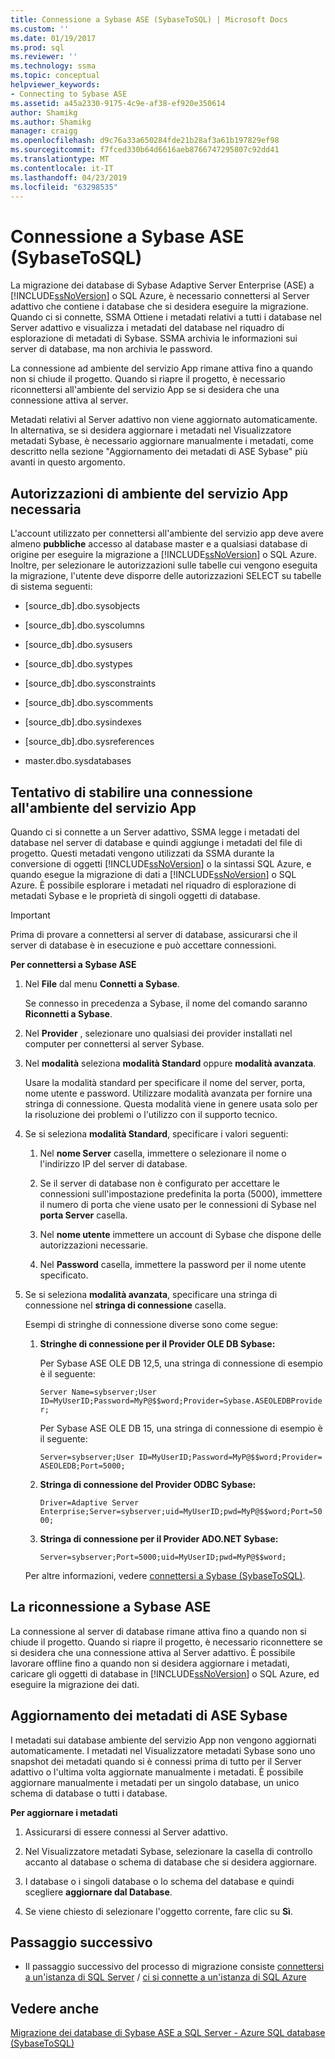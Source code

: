 ```yaml
---
title: Connessione a Sybase ASE (SybaseToSQL) | Microsoft Docs
ms.custom: ''
ms.date: 01/19/2017
ms.prod: sql
ms.reviewer: ''
ms.technology: ssma
ms.topic: conceptual
helpviewer_keywords:
- Connecting to Sybase ASE
ms.assetid: a45a2330-9175-4c9e-af38-ef920e350614
author: Shamikg
ms.author: Shamikg
manager: craigg
ms.openlocfilehash: d9c76a33a650284fde21b28af3a61b197829ef98
ms.sourcegitcommit: f7fced330b64d6616aeb8766747295807c92dd41
ms.translationtype: MT
ms.contentlocale: it-IT
ms.lasthandoff: 04/23/2019
ms.locfileid: "63298535"
---
```

# <a name="connecting-to-sybase-ase-sybasetosql"></a>Connessione a Sybase ASE (SybaseToSQL)
La migrazione dei database di Sybase Adaptive Server Enterprise (ASE) a [!INCLUDE[ssNoVersion](../../includes/ssnoversion-md.md)] o SQL Azure, è necessario connettersi al Server adattivo che contiene i database che si desidera eseguire la migrazione. Quando ci si connette, SSMA Ottiene i metadati relativi a tutti i database nel Server adattivo e visualizza i metadati del database nel riquadro di esplorazione di metadati di Sybase. SSMA archivia le informazioni sui server di database, ma non archivia le password.  
  
La connessione ad ambiente del servizio App rimane attiva fino a quando non si chiude il progetto. Quando si riapre il progetto, è necessario riconnettersi all'ambiente del servizio App se si desidera che una connessione attiva al server.  
  
Metadati relativi al Server adattivo non viene aggiornato automaticamente. In alternativa, se si desidera aggiornare i metadati nel Visualizzatore metadati Sybase, è necessario aggiornare manualmente i metadati, come descritto nella sezione "Aggiornamento dei metadati di ASE Sybase" più avanti in questo argomento.  
  
## <a name="required-ase-permissions"></a>Autorizzazioni di ambiente del servizio App necessaria  
L'account utilizzato per connettersi all'ambiente del servizio app deve avere almeno **pubbliche** accesso al database master e a qualsiasi database di origine per eseguire la migrazione a [!INCLUDE[ssNoVersion](../../includes/ssnoversion-md.md)] o SQL Azure. Inoltre, per selezionare le autorizzazioni sulle tabelle cui vengono eseguita la migrazione, l'utente deve disporre delle autorizzazioni SELECT su tabelle di sistema seguenti:  
  
-   [source_db].dbo.sysobjects  
  
-   [source_db].dbo.syscolumns  
  
-   [source_db].dbo.sysusers  
  
-   [source_db].dbo.systypes  
  
-   [source_db].dbo.sysconstraints  
  
-   [source_db].dbo.syscomments  
  
-   [source_db].dbo.sysindexes  
  
-   [source_db].dbo.sysreferences  
  
-   master.dbo.sysdatabases  
  
## <a name="establishing-a-connection-to-ase"></a>Tentativo di stabilire una connessione all'ambiente del servizio App  
Quando ci si connette a un Server adattivo, SSMA legge i metadati del database nel server di database e quindi aggiunge i metadati del file di progetto. Questi metadati vengono utilizzati da SSMA durante la conversione di oggetti [!INCLUDE[ssNoVersion](../../includes/ssnoversion-md.md)] o la sintassi SQL Azure, e quando esegue la migrazione di dati a [!INCLUDE[ssNoVersion](../../includes/ssnoversion-md.md)] o SQL Azure. È possibile esplorare i metadati nel riquadro di esplorazione di metadati Sybase e le proprietà di singoli oggetti di database.  
  
> [!IMPORTANT]  
> Prima di provare a connettersi al server di database, assicurarsi che il server di database è in esecuzione e può accettare connessioni.  
  
**Per connettersi a Sybase ASE**  
  
1.  Nel **File** dal menu **Connetti a Sybase**.  
  
    Se connesso in precedenza a Sybase, il nome del comando saranno **Riconnetti a Sybase**.  
  
2.  Nel **Provider** , selezionare uno qualsiasi dei provider installati nel computer per connettersi al server Sybase.  
  
3.  Nel **modalità** seleziona **modalità Standard** oppure **modalità avanzata**.  
  
    Usare la modalità standard per specificare il nome del server, porta, nome utente e password. Utilizzare modalità avanzata per fornire una stringa di connessione. Questa modalità viene in genere usata solo per la risoluzione dei problemi o l'utilizzo con il supporto tecnico.  
  
4.  Se si seleziona **modalità Standard**, specificare i valori seguenti:  
  
    1.  Nel **nome Server** casella, immettere o selezionare il nome o l'indirizzo IP del server di database.  
  
    2.  Se il server di database non è configurato per accettare le connessioni sull'impostazione predefinita la porta (5000), immettere il numero di porta che viene usato per le connessioni di Sybase nel **porta Server** casella.  
  
    3.  Nel **nome utente** immettere un account di Sybase che dispone delle autorizzazioni necessarie.  
  
    4.  Nel **Password** casella, immettere la password per il nome utente specificato.  
  
5.  Se si seleziona **modalità avanzata**, specificare una stringa di connessione nel **stringa di connessione** casella.  
  
    Esempi di stringhe di connessione diverse sono come segue:  
  
    1.  **Stringhe di connessione per il Provider OLE DB Sybase:**  
  
        Per Sybase ASE OLE DB 12,5, una stringa di connessione di esempio è il seguente:  
  
        `Server Name=sybserver;User ID=MyUserID;Password=MyP@$$word;Provider=Sybase.ASEOLEDBProvider;`  
  
        Per Sybase ASE OLE DB 15, una stringa di connessione di esempio è il seguente:  
  
        `Server=sybserver;User ID=MyUserID;Password=MyP@$$word;Provider= ASEOLEDB;Port=5000;`  
  
    2.  **Stringa di connessione del Provider ODBC Sybase:**  
  
        `Driver=Adaptive Server Enterprise;Server=sybserver;uid=MyUserID;pwd=MyP@$$word;Port=5000;`  
  
    3.  **Stringa di connessione per il Provider ADO.NET Sybase:**  
  
        `Server=sybserver;Port=5000;uid=MyUserID;pwd=MyP@$$word;`  
  
    Per altre informazioni, vedere [connettersi a Sybase &#40;SybaseToSQL&#41;](../../ssma/sybase/connect-to-sybase-sybasetosql.md).  
  
## <a name="reconnecting-to-sybase-ase"></a>La riconnessione a Sybase ASE  
La connessione al server di database rimane attiva fino a quando non si chiude il progetto. Quando si riapre il progetto, è necessario riconnettere se si desidera che una connessione attiva al Server adattivo. È possibile lavorare offline fino a quando non si desidera aggiornare i metadati, caricare gli oggetti di database in [!INCLUDE[ssNoVersion](../../includes/ssnoversion-md.md)] o SQL Azure, ed eseguire la migrazione dei dati.  
  
## <a name="refreshing-sybase-ase-metadata"></a>Aggiornamento dei metadati di ASE Sybase  
I metadati sui database ambiente del servizio App non vengono aggiornati automaticamente. I metadati nel Visualizzatore metadati Sybase sono uno snapshot dei metadati quando si è connessi prima di tutto per il Server adattivo o l'ultima volta aggiornate manualmente i metadati. È possibile aggiornare manualmente i metadati per un singolo database, un unico schema di database o tutti i database.  
  
**Per aggiornare i metadati**  
  
1.  Assicurarsi di essere connessi al Server adattivo.  
  
2.  Nel Visualizzatore metadati Sybase, selezionare la casella di controllo accanto al database o schema di database che si desidera aggiornare.  
  
3.  I database o i singoli database o lo schema del database e quindi scegliere **aggiornare dal Database**.  
  
4.  Se viene chiesto di selezionare l'oggetto corrente, fare clic su **Sì**.  
  
## <a name="next-step"></a>Passaggio successivo  
  
-   Il passaggio successivo del processo di migrazione consiste [connettersi a un'istanza di SQL Server](connecting-to-sql-server-sybasetosql.md) / [ci si connette a un'istanza di SQL Azure](connecting-to-azure-sql-db-sybasetosql.md)  
  
## <a name="see-also"></a>Vedere anche  
[Migrazione dei database di Sybase ASE a SQL Server - Azure SQL database &#40;SybaseToSQL&#41;](../../ssma/sybase/migrating-sybase-ase-databases-to-sql-server-azure-sql-db-sybasetosql.md)  
  
